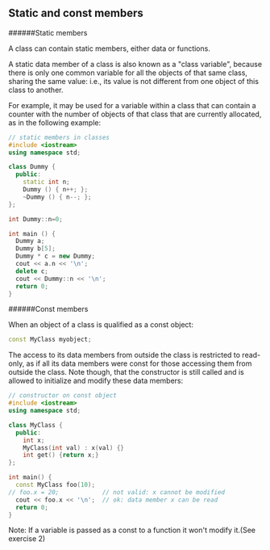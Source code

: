 ## Static and const members

######Static members

A class can contain static members, either data or functions.

A static data member of a class is also known as a "class variable", because there is only one common variable for all the objects of that same class, sharing the same value: i.e., its value is not different from one object of this class to another.

For example, it may be used for a variable within a class that can contain a counter with the number of objects of that class that are currently allocated, as in the following example:
```cpp
// static members in classes
#include <iostream>
using namespace std;

class Dummy {
  public:
    static int n;
    Dummy () { n++; };
    ~Dummy () { n--; };
};

int Dummy::n=0;

int main () {
  Dummy a;
  Dummy b[5];
  Dummy * c = new Dummy;
  cout << a.n << '\n';
  delete c;
  cout << Dummy::n << '\n';
  return 0;
}

```

######Const members

When an object of a class is qualified as a const object:

 ```cpp
const MyClass myobject;
```


The access to its data members from outside the class is restricted to read-only, as if all its data members were const for those accessing them from outside the class. Note though, that the constructor is still called and is allowed to initialize and modify these data members:

```cpp
// constructor on const object
#include <iostream>
using namespace std;

class MyClass {
  public:
    int x;
    MyClass(int val) : x(val) {}
    int get() {return x;}
};

int main() {
  const MyClass foo(10);
// foo.x = 20;            // not valid: x cannot be modified
  cout << foo.x << '\n';  // ok: data member x can be read
  return 0;
}
```

Note: If a variable is passed as a const to a function it won't modify it.(See exercise 2)

